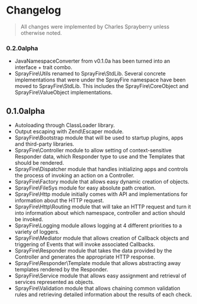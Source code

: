 # Changelog

> All changes were implemented by Charles Sprayberry unless otherwise noted.

### 0.2.0alpha

- JavaNamespaceConverter from v0.1.0a has been turned into an interface + trait combo.
- SprayFire\Utils renamed to SprayFire\StdLib. Several concrete implementations that were under the SprayFire namespace have been moved to SprayFire\StdLib. This includes the SprayFire\CoreObject and SprayFire\ValueObject implementations.

## 0.1.0alpha

- Autoloading through ClassLoader library.
- Output escaping with Zend\Escaper module.
- SprayFire\Bootstrap module that will be used to startup plugins, apps and third-party libraries.
- SprayFire\Controller module to allow setting of context-sensitive Responder data, which Responder type to use and the Templates that should be rendered.
- SprayFire\Dispatcher module that handles initializing apps and controls the process of invoking an action on a Controller.
- SprayFire\Factory module that allows easy dynamic creation of objects.
- SprayFire\FileSys module for easy absolute path creation.
- SprayFire\Http module initially comes with API and implementations for information about the HTTP request.
- SprayFire\Http\Routing module that will take an HTTP request and turn it into information about which namespace, controller and action should be invoked.
- SprayFire\Logging module allows logging at 4 different priorities to a variety of loggers.
- SprayFire\Mediator module that allows creation of Callback objects and triggering of Events that will invoke associated Callbacks.
- SprayFire\Responder module that takes the data provided by the Controller and generates the appropriate HTTP response.
- SprayFire\Responder\Template module that allows abstracting away templates rendered by the Responder.
- SprayFire\Service module that allows easy assignment and retrieval of services represented as objects.
- SprayFire\Validation module that allows chaining common validation rules and retrieving detailed information about the results of each check.
